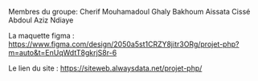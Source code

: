 Membres du groupe:
Cherif Mouhamadoul Ghaly Bakhoum
Aissata Cissé
Abdoul Aziz Ndiaye

La maquette figma : https://www.figma.com/design/2050a5st1CRZY8jitr3ORg/projet-php?m=auto&t=EnUqWdtT8gkrjS8r-6

Le lien du site : https://siteweb.alwaysdata.net/projet-php/
